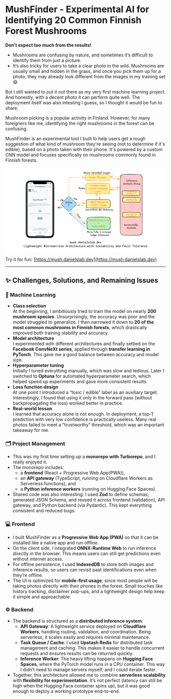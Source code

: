 # MushFinder - Experimental AI for Identifying 20 Common Finnish Forest Mushrooms

**Don’t expect too much from the results!**
- Mushrooms are confusing by nature, and sometimes it’s difficult to identify them from just a picture.  
- It’s also tricky for users to take a clear photo in the wild. Mushrooms are usually small and hidden in the grass, and once you pick them up for a photo, they may already look different from the images in my training set 😄

But I still wanted to put it out there as my very first machine learning project. 
And honestly, with a decent photo it can perform quite well. 
The deployment itself was also intesting I guess, so I thought it would be fun to share.

Mushroom picking is a popular activity in Finland. However, for many foreigners like me, identifying the right mushrooms in the forest can be confusing.

MushFinder is an experimental tool I built to help users get a rough suggestion of what kind of mushroom they're seeing (not to determine if it's edible), based on a photo taken with their phone. It's powered by a custom CNN model and focuses specifically on mushrooms commonly found in Finnish forests.

![MushFinder](./apps/mush-frontend/public/cover.jpg)

Try it for fun: [https://mush.danielslab.dev](https://mush.danielslab.dev)

---

## ✨ Challenges, Solutions, and Remaining Issues

### 🧠 Machine Learning
- **Class selection**  
At the beginning, I ambitiously tried to train the model on nearly **200 mushroom species**. Unsurprisingly, the accuracy was poor and the model struggled to generalize. I then narrowed it down to **20 of the most common mushrooms in Finnish forests**, which drastically improved both training stability and accuracy.  
- **Model architecture**  
I experimented with different architectures and finally settled on the **Facebook ConvNeXt series**, applied through **transfer learning in PyTorch**. This gave me a good balance between accuracy and model size.  
- **Hyperparameter tuning**  
Initially I tuned everything manually, which was slow and tedious. Later I switched to **Optuna** for automated hyperparameter search, which helped speed up experiments and gave more consistent results.  
- **Loss function design**  
At one point I introduced a “toxic / edible” label as an auxiliary target. Interestingly, I found that using it only in the forward pass (without backpropagating the loss) worked better in practice.  
- **Real-world lesson**  
I learned that accuracy alone is not enough. In deployment, a top-1 prediction with very low confidence is practically useless. Many real photos failed to meet a “trustworthy” threshold, which was an important takeaway for me.

### 🗂️ Project Management
- This was my first time setting up a **monorepo with Turborepo**, and I really enjoyed it.  
- The monorepo includes:
  - a **frontend** (React + Progressive Web App(PWA)),  
  - an **API gateway** (TypeScript, running on Cloudflare Workers as Serverless functions), and  
  - a **Python inference workers** (running on Hugging Face Spaces).  
- Shared code was also interesting: I used **Zod** to define schemas, generated JSON Schema, and reused it across frontend (validation), API gateway, and Python backend (via Pydantic). This kept everything consistent and reduced bugs.

### 💻 Frontend
- I built MushFinder as a **Progressive Web App (PWA)** so that it can be installed like a native app and run offline.  
- On the client side, I integrated **ONNX-Runtime Web** to run inference directly in the browser. This means users can still get predictions even without internet access.  
- For offline persistence, I used **IndexedDB** to store both images and inference results, so users can revisit past identifications even when they’re offline.  
- The UI is optimized for **mobile-first usage**, since most people will be taking photos directly with their phones in the forest. Small touches like history tracking, disclaimer pop-ups, and a lightweight design help keep it simple and approachable.

### ⚙️ Backend
- The backend is structured as a **distributed inference system**:  
  - **API Gateway**: A lightweight service deployed on **Cloudflare Workers**, handling routing, validation, and coordination. Being serverless, it scales easily and requires minimal maintenance.  
  - **Task Queue / Cache**: I used **Upstash Redis** for distributed task management and caching. This makes it easier to handle concurrent requests and ensures results can be returned quickly.  
  - **Inference Worker**: The heavy lifting happens on **Hugging Face Spaces**, where the PyTorch model runs in a CPU container. This way I didn’t need to manage servers myself, and I could iterate faster.  
- Together, this architecture allowed me to combine **serverless scalability** with **flexibility for experimentation**. It’s not perfect (latency can still be high when the Hugging Face container spins up), but it was good enough to deploy a working prototype end-to-end.
